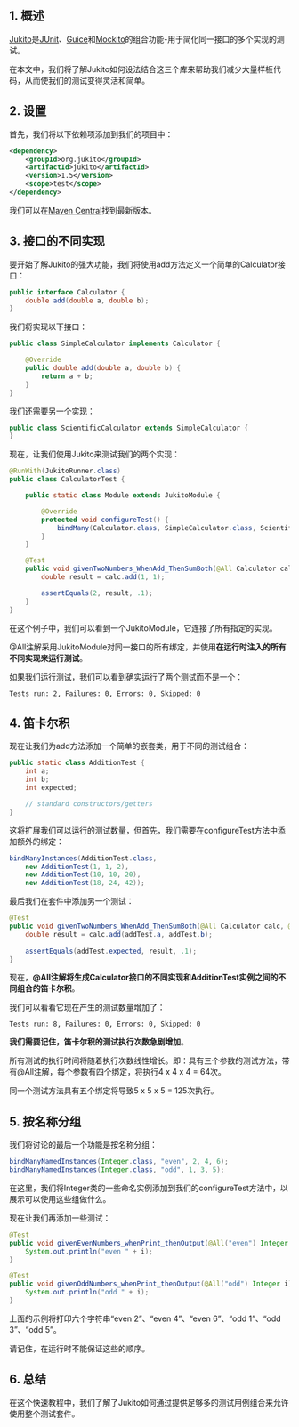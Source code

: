 ## 1. 概述

[Jukito](https://github.com/ArcBees/Jukito)是[JUnit](http://junit.org/junit5/)、[Guice](https://github.com/google/guice)和[Mockito](https://github.com/mockito/mockito)的组合功能-用于简化同一接口的多个实现的测试。

在本文中，我们将了解Jukito如何设法结合这三个库来帮助我们减少大量样板代码，从而使我们的测试变得灵活和简单。

## 2. 设置

首先，我们将以下依赖项添加到我们的项目中：

```xml
<dependency>
    <groupId>org.jukito</groupId>
    <artifactId>jukito</artifactId>
    <version>1.5</version>
    <scope>test</scope>
</dependency>
```

我们可以在[Maven Central](https://central.sonatype.com/artifact/org.jukito/jukito/1.5)找到最新版本。

## 3. 接口的不同实现

要开始了解Jukito的强大功能，我们将使用add方法定义一个简单的Calculator接口：

```java
public interface Calculator {
    double add(double a, double b);
}
```

我们将实现以下接口：

```java
public class SimpleCalculator implements Calculator {

    @Override
    public double add(double a, double b) {
        return a + b;
    }
}
```

我们还需要另一个实现：

```java
public class ScientificCalculator extends SimpleCalculator {
}
```

现在，让我们使用Jukito来测试我们的两个实现：

```java
@RunWith(JukitoRunner.class)
public class CalculatorTest {

    public static class Module extends JukitoModule {

        @Override
        protected void configureTest() {
            bindMany(Calculator.class, SimpleCalculator.class, ScientificCalculator.class);
        }
    }

    @Test
    public void givenTwoNumbers_WhenAdd_ThenSumBoth(@All Calculator calc) {
        double result = calc.add(1, 1);

        assertEquals(2, result, .1);
    }
}
```

在这个例子中，我们可以看到一个JukitoModule，它连接了所有指定的实现。

@All注解采用JukitoModule对同一接口的所有绑定，并使用**在运行时注入的所有不同实现来运行测试**。

如果我们运行测试，我们可以看到确实运行了两个测试而不是一个：

```shell
Tests run: 2, Failures: 0, Errors: 0, Skipped: 0
```

## 4. 笛卡尔积

现在让我们为add方法添加一个简单的嵌套类，用于不同的测试组合：

```java
public static class AdditionTest {
    int a;
    int b;
    int expected;

    // standard constructors/getters
}
```

这将扩展我们可以运行的测试数量，但首先，我们需要在configureTest方法中添加额外的绑定：

```java
bindManyInstances(AdditionTest.class, 
    new AdditionTest(1, 1, 2), 
    new AdditionTest(10, 10, 20), 
    new AdditionTest(18, 24, 42));
```

最后我们在套件中添加另一个测试：

```java
@Test
public void givenTwoNumbers_WhenAdd_ThenSumBoth(@All Calculator calc, @All AdditionTest addTest) {
    double result = calc.add(addTest.a, addTest.b);
 
    assertEquals(addTest.expected, result, .1);
}
```

现在，**@All注解将生成Calculator接口的不同实现和AdditionTest实例之间的不同组合的笛卡尔积**。

我们可以看看它现在产生的测试数量增加了：

```shell
Tests run: 8, Failures: 0, Errors: 0, Skipped: 0
```

**我们需要记住，笛卡尔积的测试执行次数急剧增加**。

所有测试的执行时间将随着执行次数线性增长。即：具有三个参数的测试方法，带有@All注解，每个参数有四个绑定，将执行4 x 4 x 4 = 64次。

同一个测试方法具有五个绑定将导致5 x 5 x 5 = 125次执行。

## 5. 按名称分组

我们将讨论的最后一个功能是按名称分组：

```java
bindManyNamedInstances(Integer.class, "even", 2, 4, 6);
bindManyNamedInstances(Integer.class, "odd", 1, 3, 5);
```

在这里，我们将Integer类的一些命名实例添加到我们的configureTest方法中，以展示可以使用这些组做什么。

现在让我们再添加一些测试：

```java
@Test
public void givenEvenNumbers_whenPrint_thenOutput(@All("even") Integer i) {
    System.out.println("even " + i);
}

@Test
public void givenOddNumbers_whenPrint_thenOutput(@All("odd") Integer i) {
    System.out.println("odd " + i);
}
```

上面的示例将打印六个字符串“even 2”、“even 4”、“even 6”、“odd 1”、“odd 3”、“odd 5”。

请记住，在运行时不能保证这些的顺序。

## 6. 总结

在这个快速教程中，我们了解了Jukito如何通过提供足够多的测试用例组合来允许使用整个测试套件。